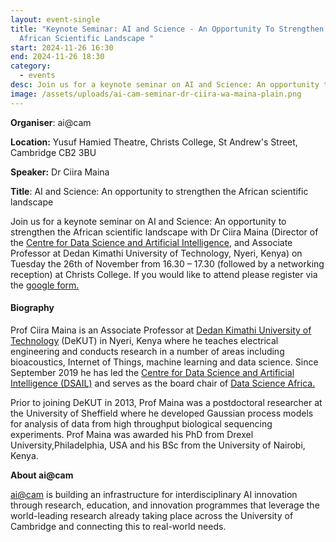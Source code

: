 ```yaml
---
layout: event-single
title: "Keynote Seminar: AI and Science - An Opportunity To Strengthen the
  African Scientific Landscape "
start: 2024-11-26 16:30
end: 2024-11-26 18:30
category:
  - events
desc: Join us for a keynote seminar on AI and Science: An opportunity to strengthen the African scientific landscape with Dr Ciira Maina
image: /assets/uploads/ai-cam-seminar-dr-ciira-wa-maina-plain.png
---
```

**Organiser**: ai@cam

**Location:** Yusuf Hamied Theatre, Christs College, St Andrew's Street, Cambridge CB2 3BU

**Speaker:** Dr Ciira Maina

**Title**: AI and Science: An opportunity to strengthen the African scientific landscape

Join us for a keynote seminar on AI and Science: An opportunity to strengthen the African scientific landscape with Dr Ciira Maina (Director of the  [Centre for Data Science and Artificial Intelligence](https://dsail.dkut.ac.ke), and Associate Professor at Dedan Kimathi University of Technology, Nyeri, Kenya)  on Tuesday the 26th of November from 16.30 – 17.30 (followed by a networking reception) at Christs College. If you would like to attend please register via the [google form.](https://forms.gle/hPcfDvk8sGhDjSbeA) 

#### **Biography**

Prof Ciira Maina is an Associate Professor at [Dedan Kimathi University of Technology](https://www.dkut.ac.ke/index.php) (DeKUT) in Nyeri, Kenya where he teaches electrical engineering and  conducts research in a number of areas including bioacoustics, Internet of Things, machine learning and data science. Since September 2019 he has led the [Centre for Data Science and Artificial Intelligence (DSAIL)](https://dsail.dkut.ac.ke/) and serves as the board chair of [Data Science Africa.](https://www.datascienceafrica.org/)

Prior to joining DeKUT in 2013, Prof Maina was a postdoctoral researcher at the University of Sheffield where he developed Gaussian process models for analysis of data from high throughput biological sequencing experiments. Prof Maina was awarded his PhD from Drexel University,Philadelphia, USA and his BSc from  the University of Nairobi, Kenya.

**About ai@cam**

[ai@cam](https://ai.cam.ac.uk/ "https\\://ai.cam.ac.uk/") is building an infrastructure for interdisciplinary AI innovation through research, education, and innovation programmes that leverage the world-leading research already taking place across the University of Cambridge and connecting this to real-world needs.